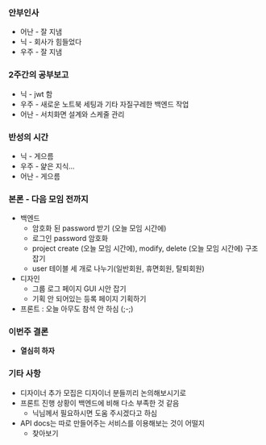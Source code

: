 ### 안부인사
- 어난 - 잘 지냄
- 닉 - 회사가 힘들었다
- 우주 - 잘 지냄

### 2주간의 공부보고
- 닉 - jwt 함
- 우주 - 새로운 노트북 세팅과 기타 자질구레한 백엔드 작업
- 어난 - 서치화면 설계와 스케줄 관리

### 반성의 시간
- 닉 - 게으름
- 우주 - 얉은 지식…
- 어난 - 게으름

### 본론 - 다음 모임 전까지
- 백엔드
  - 암호화 된 password 받기 (오늘 모임 시간에)
  - 로그인 password 암호화
  - project create (오늘 모임 시간에), modify, delete (오늘 모임 시간에) 구조 잡기
  - user 테이블 세 개로 나누기(일반회원, 휴면회원, 탈퇴회원)
- 디자인
  - 그룹 로그 페이지 GUI 시안 잡기
  - 기획 안 되어있는 등록 페이지 기획하기
- 프론트 : 오늘 아무도 참석 안 하심 (;-;)

### 이번주 결론
- **열심히 하자**

### 기타 사항
- 디자이너 추가 모집은 디자이너 분들끼리 논의해보시기로
- 프론트 진행 상황이 백엔드에 비해 다소 부족한 것 같음
  - 닉님께서 필요하시면 도움 주시겠다고 하심
- API docs는 따로 만들어주는 서비스를 이용해보는 것이 어떨지
  - 찾아보기

